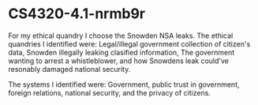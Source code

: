 # CS4320-4.1-nrmb9r

For my ethical quandry I choose the Snowden NSA leaks. The ethical quandries I identified were: Legal/illegal government collection of citizen's data, 
Snowden illegally leaking clasified information, The government wanting to arrest a whistleblower, and how Snowdens leak could've resonably damaged national security.

The systems I identified were: Government, public trust in government, foreign relations, national security, and the privacy of citizens.
